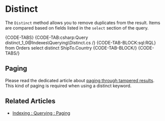 ﻿# Distinct

The `Distinct` method allows you to remove duplicates from the result. Items are compared based on fields listed in the `select` section of the query. 

{CODE-TABS}
{CODE-TAB:csharp:Query distinct_1_0@Indexes\Querying\Distinct.cs /}
{CODE-TAB-BLOCK:sql:RQL}
from Orders 
select distinct ShipTo.Country 
{CODE-TAB-BLOCK/}
{CODE-TABS/}

## Paging 

Please read the dedicated article about [paging through tampered results](../../indexes/querying/paging#paging-through-tampered-results). This kind of paging is required when using a distinct keyword.

## Related Articles

- [Indexing : Querying : Paging](../../indexes/querying/paging)
